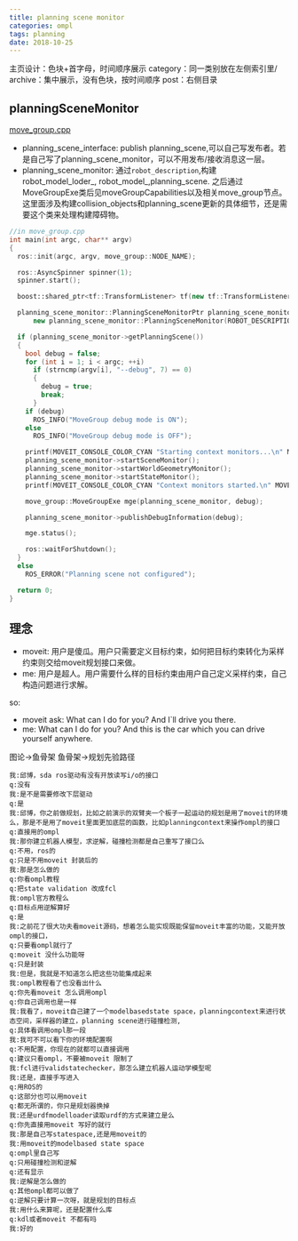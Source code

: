 ```yaml
---
title: planning scene monitor
categories: ompl
tags: planning
date: 2018-10-25
---
```


主页设计：色块+首字母，时间顺序展示
category：同一类别放在左侧索引里/
archive：集中展示，没有色块，按时间顺序
post：右侧目录

## planningSceneMonitor

[move_group.cpp](https://github.com/ros-planning/moveit/blob/kinetic-devel/moveit_ros/move_group/src/move_group.cpp)

- planning_scene_interface: publish planning_scene,可以自己写发布者。若是自己写了planning_scene_monitor，可以不用发布/接收消息这一层。
- planning_scene_monitor: 通过`robot_description`,构建robot_model_loder_, robot_model_,planning_scene. 之后通过MoveGroupExe类后见moveGroupCapabilities以及相关move_group节点。 这里面涉及构建collision_objects和planning_scene更新的具体细节，还是需要这个类来处理构建障碍物。
```c++
//in move_group.cpp
int main(int argc, char** argv)
{
  ros::init(argc, argv, move_group::NODE_NAME);

  ros::AsyncSpinner spinner(1);
  spinner.start();

  boost::shared_ptr<tf::TransformListener> tf(new tf::TransformListener(ros::Duration(10.0)));

  planning_scene_monitor::PlanningSceneMonitorPtr planning_scene_monitor(
      new planning_scene_monitor::PlanningSceneMonitor(ROBOT_DESCRIPTION, tf));

  if (planning_scene_monitor->getPlanningScene())
  {
    bool debug = false;
    for (int i = 1; i < argc; ++i)
      if (strncmp(argv[i], "--debug", 7) == 0)
      {
        debug = true;
        break;
      }
    if (debug)
      ROS_INFO("MoveGroup debug mode is ON");
    else
      ROS_INFO("MoveGroup debug mode is OFF");

    printf(MOVEIT_CONSOLE_COLOR_CYAN "Starting context monitors...\n" MOVEIT_CONSOLE_COLOR_RESET);
    planning_scene_monitor->startSceneMonitor();
    planning_scene_monitor->startWorldGeometryMonitor();
    planning_scene_monitor->startStateMonitor();
    printf(MOVEIT_CONSOLE_COLOR_CYAN "Context monitors started.\n" MOVEIT_CONSOLE_COLOR_RESET);

    move_group::MoveGroupExe mge(planning_scene_monitor, debug);

    planning_scene_monitor->publishDebugInformation(debug);

    mge.status();

    ros::waitForShutdown();
  }
  else
    ROS_ERROR("Planning scene not configured");

  return 0;
}
```

## 理念

- moveit: 用户是傻瓜。用户只需要定义目标约束，如何把目标约束转化为采样约束则交给moveit规划接口来做。
- me: 用户是超人。用户需要什么样的目标约束由用户自己定义采样约束，自己构造问题进行求解。

so:

- moveit ask: What can I do for you? And I\`ll drive you there.
- me: What can I do for you? And this is the car which you can drive yourself anywhere.  
  
  
图论->鱼骨架
鱼骨架->规划先验路径
  
  
```
我:邱博，sda ros驱动有没有开放读写i/o的接口
q:没有
我:是不是需要修改下层驱动
q:是
我:邱博，你之前做规划，比如之前演示的双臂夹一个板子一起运动的规划是用了moveit的环境么，那是不是用了moveit里面更加底层的函数，比如planningcontext来操作ompl的接口
q:直接用的ompl
我:那你建立机器人模型，求逆解，碰撞检测都是自己重写了接口么
q:不用，ros的
q:只是不用moveit 封装后的
我:那是怎么做的
q:你看ompl教程
q:把state validation 改成fcl
我:ompl官方教程么
q:目标点用逆解算好
q:是
我:之前花了很大功夫看moveit源码，想着怎么能实现既能保留moveit丰富的功能，又能开放ompl的接口，
q:只要看ompl就行了
q:moveit 没什么功能呀
q:只是封装
我:但是，我就是不知道怎么把这些功能集成起来
我:ompl教程看了也没看出什么
q:你先看moveit 怎么调用ompl
q:你自己调用也是一样
我:我看了，moveit自己建了一个modelbasedstate space，planningcontext来进行状态空间，采样器的建立，planning scene进行碰撞检测,
q:具体看调用ompl那一段
我:我可不可以看下你的环境配置啊
q:不用配置，你现在的就都可以直接调用
q:建议只看ompl，不要被moveit 限制了
我:fcl进行validstatechecker，那怎么建立机器人运动学模型呢
我:还是，直接手写进入
q:用ROS的
q:这部分也可以用moveit
q:都无所谓的，你只是规划器换掉
我:还是urdfmodelloader读取urdf的方式来建立是么
q:你先直接用moveit 写好的就行
我:那是自己写statespace,还是用moveit的
我:用moveit的modelbased state space
q:ompl里自己写
q:只用碰撞检测和逆解
q:还有显示
我:逆解是怎么做的
q:其他ompl都可以做了
q:逆解只要计算一次呀，就是规划的目标点
我:用什么来算呢，还是配置什么库
q:kdl或者moveit 不都有吗
我:好的
```